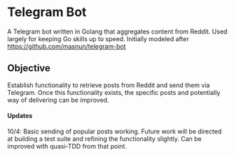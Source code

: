# Telegram Bot
A Telegram bot written in Golang that aggregates content from Reddit. Used largely for keeping Go skills up to speed. Initially modeled after https://github.com/masnun/telegram-bot

## Objective
Establish functionality to retrieve posts from Reddit and send them via Telegram. Once this functionality exists, the specific posts and potentially way of delivering can be improved.

#### Updates

10/4: Basic sending of popular posts working. Future work will be directed at building a test suite and refining the functionality slightly. Can be improved with quasi-TDD from that point.
